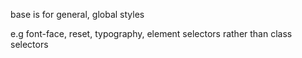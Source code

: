 base is for general, global styles

e.g font-face, reset, typography, element selectors rather than class selectors